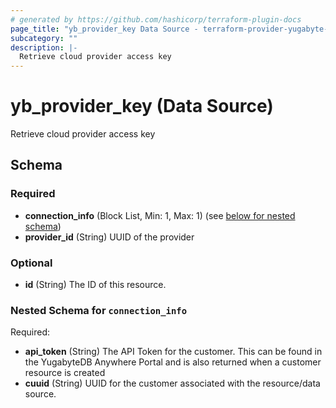 ```yaml
---
# generated by https://github.com/hashicorp/terraform-plugin-docs
page_title: "yb_provider_key Data Source - terraform-provider-yugabyte-anywhere"
subcategory: ""
description: |-
  Retrieve cloud provider access key
---
```


# yb_provider_key (Data Source)

Retrieve cloud provider access key



<!-- schema generated by tfplugindocs -->
## Schema

### Required

- **connection_info** (Block List, Min: 1, Max: 1) (see [below for nested schema](#nestedblock--connection_info))
- **provider_id** (String) UUID of the provider

### Optional

- **id** (String) The ID of this resource.

<a id="nestedblock--connection_info"></a>
### Nested Schema for `connection_info`

Required:

- **api_token** (String) The API Token for the customer. This can be found in the YugabyteDB Anywhere Portal and is also returned when a customer resource is created
- **cuuid** (String) UUID for the customer associated with the resource/data source.


